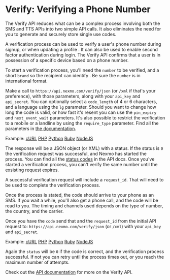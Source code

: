 # Verify: Verifying a Phone Number

The Verify API reduces what can be a complex process involving both the SMS and TTS APIs into two simple API calls. It 
also eliminates the need for you to generate and securely store single use codes. 

A verification process can be used to verify a user's phone number during signup, or when updating a profile . It can
also be used to enable second factor authentication during login. The Verify API confirms that a user is in possession 
of a specific device based on a phone number.

To start a verification process, you'll need the `number` to be verified, and a short `brand` so the recipient can 
identify . Be sure the `number` is in international format.

Make a call to `https://api.nexmo.com/verify/json` (or `/xml` if that's your preference), with those parameters, along 
with your `api_key` and `api_secret`. You can optionally select a `code_length` of 4 or 6 characters, and a language 
using the `lg` parameter. Should you want to change how long the code is valid, or how fast it's resent you can use the
`pin_expiry` and `next_event_wait` parameters. It's also possible to restrict the verification to a mobile or a landline
by using the `require_type` parameter. Find all the parameters in [the documentation][request].

Example: [cURL](./curl/send.sh) [PHP](./php/send.php) [Python](./python/send.py) [Ruby](./ruby/send.rb) [NodeJS](./node/send.js)

The response will be a JSON object (or XML) with a status. If the status is `0` the verification request was successful,
and Nexmo has started the process. You can find all the [status codes][codes] in the API docs. Once you've started a 
verification process, you can't verify the same number until the exsisting request expires.

A successful verification request will include a `request_id`. That will need to be used to complete the verification 
process.

Once the process is stated, the code should arrive to your phone as an SMS. If you wait a while, you'll also get a phone 
call, and the code will be read to you. The timing and channels used depends on the type of number, the country, and the 
carrier. 

Once you have the `code` send that and the `request_id` from the initial API request to: 
`https://api.nexmo.com/verify/json` (or `/xml`) with your `api_key` and `api_secret`.

Example: [cURL](./curl/check.sh) [PHP](./php/check.php) [Python](./python/check.py) [Ruby](./ruby/send.rb) [NodeJS](./node/check.js)

Again the `status` will be `0` if the code is correct, and the verification process successful. If not you can retry 
until the process times out, or you reach the maximum number of attempts.

Check out the [API documentation][docs] for more on the Verify API.

[codes]: https://docs.nexmo.com/index.php/verify/search#verify_return_code
[docs]: https://docs.nexmo.com/index.php/verify
[request]: https://docs.nexmo.com/index.php/verify/verify
